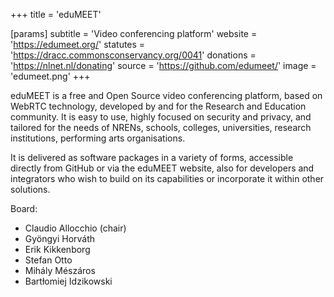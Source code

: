 +++
title = 'eduMEET'

[params]
    subtitle = 'Video conferencing platform'
    website = 'https://edumeet.org/'
    statutes = 'https://dracc.commonsconservancy.org/0041'
    donations = 'https://nlnet.nl/donating'
    source = 'https://github.com/edumeet/'
    image = 'edumeet.png'
+++

eduMEET is a free and Open Source video conferencing platform, based on WebRTC technology, developed by and for the Research and Education community. It is easy to use, highly focused on security and privacy, and tailored for the needs of NRENs, schools, colleges, universities, research institutions, performing arts organisations.

It is delivered as software packages in a variety of forms, accessible directly from GitHub or via the eduMEET website, also for developers and integrators who wish to build on its capabilities or incorporate it within other solutions.

Board:
 * Claudio Allocchio (chair)
 * Gyöngyi Horváth
 * Erik Kikkenborg
 * Stefan Otto
 * Mihály Mészáros
 * Bartłomiej Idzikowski
